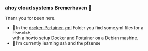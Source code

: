 ### ahoy cloud systems Bremerhaven 👋
Thank you for been here.<P>


- 🐳 In the <a href="https://github.com/ElwinEhlers/docker-Portainer-yml">docker-Portainer-yml</a> Folder you find some.yml files for a Homelab, <br>with a howto setup Docker and Portainer on a Debian mashine.
- 🔐 I’m currently learning ssh and the pfsense

<!--
**ElwinEhlers/ElwinEhlers** is a ✨ _special_ ✨ repository because its `README.md` (this file) appears on your GitHub profile.

Find me all around the web:

- 🔭 I’m currently working on my Homelab

- 🔭 I’m currently working on my Homelab
- 🌊 :ocean:
- 🌱 I’m currently learning ssh and pfsense

-->
